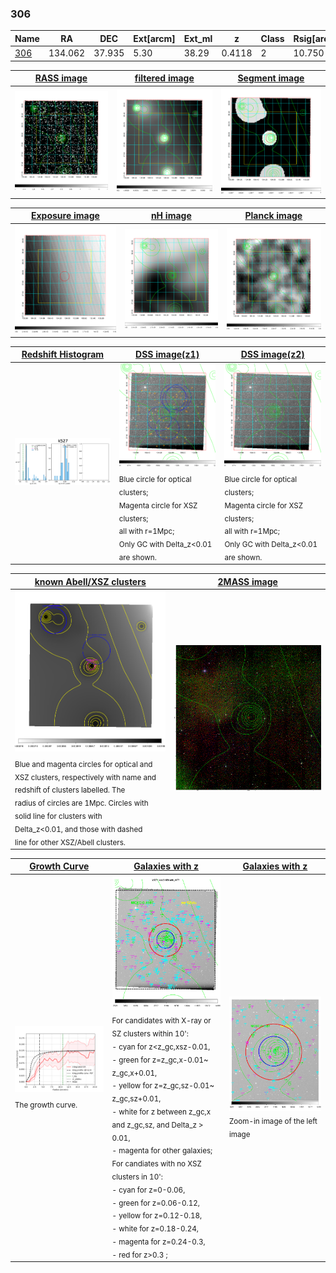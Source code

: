<div STYLE="page-break-after: always;"></div>

### 306

|Name          |RA          |DEC      | Ext[arcm] | Ext_ml | z    | Class| Rsig[arcmin] | CRsig[c/s] | CR500[c/s] | R500[Mpc] |L500[erg/s]|F500[erg/s/cm^2]| M500[Msun]|Tx[keV]|beta|GC(XSZ,Delta_z<0.01)| GC(OPT,Delta_z<0.01)|GC|alias|
|--------------|------------|------------|---|---|-----------|--------|------|------|----|----|----|----|----|----|----|----|----|----|---|
|[306](script/306.md)     | 134.062       | 37.935       | 5.30    | 38.29   | 0.4118 | 2   | 10.750 |0.122 |0.110 |1.286 |1.332e+45 |2.203e-12 |9.342e+14 |9.785 |0.797 |SPI, |redMaPPer, |SPI, |k527|

|[RASS image](../image/306/306_img.pdf)|[filtered image](../image/306/306_fil.pdf)|[Segment image](../image/306/306_seg.pdf)|
|-------------------|--------------------|-------------------|
| <img src="../image/306/306_img.png" width="300">  | <img src="../image/306/306_fil.png" width="300">   | <img src="../image/306/306_seg.png" width="300">  |

|[Exposure image](../image/306/306_mex.pdf)| [nH image](../image/306/306_nh.pdf)| [Planck image](../image/306/306_p.pdf)|
|-------------------|--------------------|-------------------|
|<img src="../image/306/306_mex.png" width="300">   | <img src="../image/306/306_nh.png" width="300">    | <img src="../image/306/306_p.png" width="300"> |

|[Redshift Histogram](../image/306/306_zg.pdf) | [DSS image(z1)](../image/306/306_dss_z1.pdf)      |  [DSS image(z2)](../image/306/306_dss_z2.pdf)    |
|-------------------|--------------------|-------------------|
|<img src="../image/306/306_zg.png" width="300"> |<img src="../image/306/306_dss_z1.png" width="300"> <sub><br>Blue circle for optical clusters; <br>Magenta circle for XSZ clusters; <br>all with r=1Mpc; <br>Only GC with Delta_z<0.01 are shown. </sub>| <img src="../image/306/306_dss_z2.png" width="300"><sub><br>Blue circle for optical clusters; <br>Magenta circle for XSZ clusters; <br>all with r=1Mpc; <br>Only GC with Delta_z<0.01 are shown. </sub> |

|[known Abell/XSZ clusters](../image/306/306_m.pdf) | [2MASS image](../image/306/306_2mass.pdf)      |
|-------------------|-------------------|
|<img src=../image/306/306_m.png width="300"> <sub><br>Blue and magenta circles for optical and <br>XSZ clusters, respectively with name and <br>redshift of clusters labelled. The <br>radius of circles are 1Mpc. Circles with <br>solid line for clusters with <br>Delta_z<0.01, and those with dashed <br>line for other XSZ/Abell clusters.        </sub>|<img src="../image/306/306_2mass.png" width="300">  |

|[Growth Curve](../image/306/306_gca_all.png) |[Galaxies with z](../image/306/306_opt_ned.pdf) |[Galaxies with z](../image/306/306_opt_ned_zoom.pdf) |
|-------------------|-------------------|-------------------|
| <img src="../image/306/306_gca_all.png" width="300"> <sub><br>The growth curve.</sub>| <img src=../image/306/306_opt_ned.png width="300"> <br><sub> For candidates with X-ray or SZ clusters within 10': <br> - cyan for z<z_gc,xsz-0.01, <br> - green for z=z_gc,x-0.01~ z_gc,x+0.01, <br> - yellow for z=z_gc,sz-0.01~ z_gc,sz+0.01, <br> - white for z between z_gc,x and z_gc,sz, and Delta_z > 0.01, <br> - magenta for other galaxies; <br>For candiates with no XSZ clusters in 10': <br> - cyan for z=0-0.06, <br> - green for z=0.06-0.12, <br> - yellow for z=0.12-0.18, <br> - white for z=0.18-0.24, <br> - magenta for z=0.24-0.3, <br> - red for z>0.3 ;  </sub>|<img src=../image/306/306_opt_ned_zoom.png width="300">  <br><sub> Zoom-in image of the left image</sub>|




